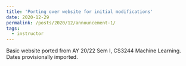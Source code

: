 ```yaml
---
title: 'Porting over website for initial modifications'
date: 2020-12-29
permalink: /posts/2020/12/announcement-1/
tags:
  - instructor
---
```


Basic website ported from AY 20/22 Sem I, CS3244 Machine Learning.  Dates provisionally imported.
